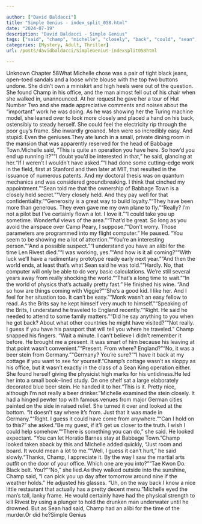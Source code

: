 ```yaml
---

author: ["David Baldacci"]
title: "Simple Genius - index_split_058.html"
date: "2024-07-19"
description: "David Baldacci - Simple Genius"
tags: ["said", "champ", "michelle", "closely", "back", "could", "sean", "really", "office", "man", "babbage", "way", "lot", "time", "pretty", "say", "guess", "beer", "stein", "looked", "black", "top", "two", "high", "found"]
categories: [Mystery, Adult, Thriller]
url: /posts/davidbaldacci/SimpleGenius-indexsplit058html

---
```



Unknown
Chapter 58What Michelle chose was a pair of tight black jeans, open–toed sandals and a loose white blouse with the top two buttons undone. She didn’t own a miniskirt and high heels were out of the question. She found Champ in his office, and the man almost fell out of his chair when she walked in, unannounced. At her request he gave her a tour of Hut Number Two and she made appreciative comments and noises about the “important” work he was doing. As he was showing her the Turing machine model, she leaned over to look more closely and placed a hand on his back, ostensibly to steady herself. She could feel the electricity rip through the poor guy’s frame. She inwardly groaned. Men were so incredibly easy. And stupid. Even the geniuses.They ate lunch in a small, private dining room in the mansion that was apparently reserved for the head of Babbage Town.Michelle said, “This is quite an operation you have here. So how’d you end up running it?”“I doubt you’d be interested in that,” he said, glancing at her.“If I weren’t I wouldn’t have asked.”“I had done some cutting–edge work in the field, first at Stanford and then later at MIT, that resulted in the issuance of numerous patents. And my doctoral thesis was on quantum mechanics and was considered groundbreaking. I think that cinched my appointment.”“Sean told me that the ownership of Babbage Town is a closely held secret.”“Very closely held. And they pay well for that confidentiality.”“Generosity is a great way to build loyalty.”“They have been more than generous. They even gave me my own plane to fly.”“Really? I’m not a pilot but I’ve certainly flown a lot. I love it.”“I could take you up sometime. Wonderful views of the area.”“That’d be great. So long as you avoid the airspace over Camp Peary, I suppose.”“Don’t worry. Those parameters are programmed into my flight computer.” He paused. “You seem to be showing me a lot of attention.”“You’re an interesting person.”“And a possible suspect.”“I understand you have an alibi for the time Len Rivest died.”“I was working, yes.”“And how is it all coming?”“With luck we’ll have a rudimentary prototype ready early next year.”“And then the world ends, at least that’s what Sean said he was told.”“Hardly. No, that computer will only be able to do very basic calculations. We’re still several years away from really shocking the world.”“That’s a long time to wait.”“In the world of physics that’s actually pretty fast.” He finished his wine. “And so how are things coming with Viggie?”“She’s a good kid. I like her. And I feel for her situation too. It can’t be easy.”“Monk wasn’t an easy fellow to read. As the Brits say he kept himself very much to himself.”“Speaking of the Brits, I understand he traveled to England recently.”“Right. He said he needed to attend to some family matters.”“Did he say anything to you when he got back? About what other countries he might have visited?”“Not really. I guess if you have his passport that will tell you where he traveled.” Champ snapped his fingers. “Wait a minute. I can’t believe I didn’t remember it before. He brought me a present. It was smart of him because his leaving at that point wasn’t convenient.”“Present. From where? England?”“No, it was a beer stein from Germany.”“Germany? You’re sure?”“I have it back at my cottage if you want to see for yourself.”Champ’s cottage wasn’t as sloppy as his office, but it wasn’t exactly in the class of a Sean King operation either. She found herself giving the physicist high marks for his untidiness.He led her into a small book–lined study. On one shelf sat a large elaborately decorated blue beer stein. He handed it to her.“This is it. Pretty nice, although I’m not really a beer drinker.”Michelle examined the stein closely. It had a hinged pewter top with famous venues from major German cities painted on the side in raised relief. She turned it over and looked at the bottom. “It doesn’t say where it’s from. Just that it was made in Germany.”“Right. I guess it could have come from anywhere.”“Can I hold on to this?” she asked.“Be my guest, if it’ll get us closer to the truth. I wish I could help somehow.”“There is something you can do,” she said. He looked expectant. “You can let Horatio Barnes stay at Babbage Town.”Champ looked taken aback by this and Michelle added quickly, “Just room and board. It would mean a lot to me.”“Well, I guess it can’t hurt,” he said slowly.“Thanks, Champ, I appreciate it. By the way I saw the martial arts outfit on the door of your office. Which one are you into?”“Tae Kwon Do. Black belt. You?”“No,” she lied.As they walked outside into the sunshine, Champ said, “I can pick you up day after tomorrow around nine if the weather holds.” He adjusted his glasses. “Uh, on the way back I know a nice little restaurant that actually has a pretty decent menu.”Michelle eyed the man’s tall, lanky frame. He would certainly have had the physical strength to kill Rivest by using a plunger to hold the drunken man underwater until he drowned. But as Sean had said, Champ had an alibi for the time of the murder.Or did he?Simple Genius
